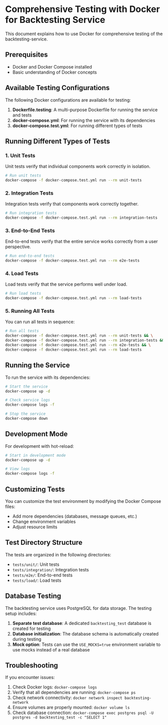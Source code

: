 # Comprehensive Testing with Docker for Backtesting Service

This document explains how to use Docker for comprehensive testing of the backtesting-service.

## Prerequisites

- Docker and Docker Compose installed
- Basic understanding of Docker concepts

## Available Testing Configurations

The following Docker configurations are available for testing:

1. **Dockerfile.testing**: A multi-purpose Dockerfile for running the service and tests
2. **docker-compose.yml**: For running the service with its dependencies
3. **docker-compose.test.yml**: For running different types of tests

## Running Different Types of Tests

### 1. Unit Tests

Unit tests verify that individual components work correctly in isolation.

```bash
# Run unit tests
docker-compose -f docker-compose.test.yml run --rm unit-tests
```

### 2. Integration Tests

Integration tests verify that components work correctly together.

```bash
# Run integration tests
docker-compose -f docker-compose.test.yml run --rm integration-tests
```

### 3. End-to-End Tests

End-to-end tests verify that the entire service works correctly from a user perspective.

```bash
# Run end-to-end tests
docker-compose -f docker-compose.test.yml run --rm e2e-tests
```

### 4. Load Tests

Load tests verify that the service performs well under load.

```bash
# Run load tests
docker-compose -f docker-compose.test.yml run --rm load-tests
```

### 5. Running All Tests

You can run all tests in sequence:

```bash
# Run all tests
docker-compose -f docker-compose.test.yml run --rm unit-tests && \
docker-compose -f docker-compose.test.yml run --rm integration-tests && \
docker-compose -f docker-compose.test.yml run --rm e2e-tests && \
docker-compose -f docker-compose.test.yml run --rm load-tests
```

## Running the Service

To run the service with its dependencies:

```bash
# Start the service
docker-compose up -d

# Check service logs
docker-compose logs -f

# Stop the service
docker-compose down
```

## Development Mode

For development with hot-reload:

```bash
# Start in development mode
docker-compose up -d

# View logs
docker-compose logs -f
```

## Customizing Tests

You can customize the test environment by modifying the Docker Compose files:

- Add more dependencies (databases, message queues, etc.)
- Change environment variables
- Adjust resource limits

## Test Directory Structure

The tests are organized in the following directories:

- `tests/unit/`: Unit tests
- `tests/integration/`: Integration tests
- `tests/e2e/`: End-to-end tests
- `tests/load/`: Load tests

## Database Testing

The backtesting service uses PostgreSQL for data storage. The testing setup includes:

1. **Separate test database**: A dedicated `backtesting_test` database is created for testing
2. **Database initialization**: The database schema is automatically created during testing
3. **Mock option**: Tests can use the `USE_MOCKS=true` environment variable to use mocks instead of a real database

## Troubleshooting

If you encounter issues:

1. Check Docker logs: `docker-compose logs`
2. Verify that all dependencies are running: `docker-compose ps`
3. Check network connectivity: `docker network inspect backtesting-network`
4. Ensure volumes are properly mounted: `docker volume ls`
5. Check database connection: `docker-compose exec postgres psql -U postgres -d backtesting_test -c "SELECT 1"`
